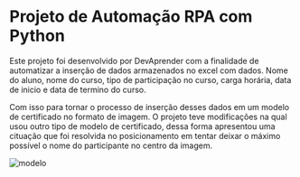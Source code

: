 <h1> Projeto de Automação RPA com Python</h1>
<p> Este projeto foi desenvolvido por DevAprender com a finalidade de automatizar a inserção de dados armazenados no excel com dados. Nome do aluno, nome do curso, tipo de participação no curso, carga horária, data de inicio e data de termino do curso.</p>
<p> Com isso para tornar o processo de inserção desses dados em um modelo de certificado no formato de imagem. O projeto teve modificações na qual usou outro tipo de modelo de certificado, dessa forma apresentou uma cituação que foi resolvida no posicionamento em tentar deixar o máximo possível o nome do participante no centro da imagem.</p>

![modelo](https://github.com/wellingtonzeroone/python_rpa_certificado/assets/165533130/fd6e1c71-191f-46d4-8cb8-cf943b6805e6)

